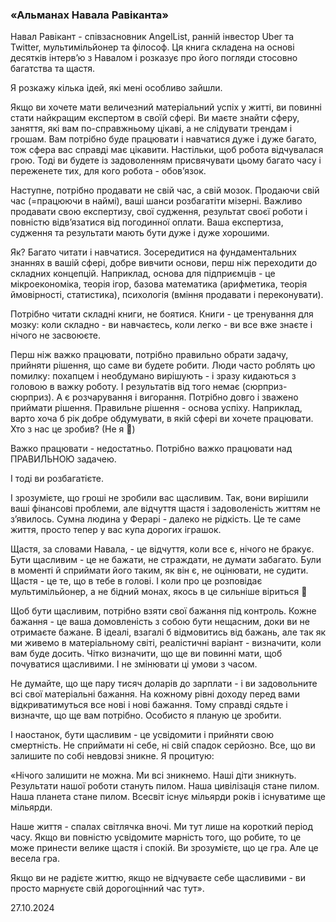 ### «Альманах Навала Равіканта»

Навал Равікант - співзасновник AngelList, ранній інвестор Uber та Twitter, мультимільйонер та філософ. Ця книга складена на основі десятків інтервʼю з Навалом і розказує про його погляди стосовно багатства та щастя. 

Я розкажу кілька ідей, які мені особливо зайшли. 

Якщо ви хочете мати величезний матеріальний успіх у житті, ви повинні стати найкращим експертом в своїй сфері. Ви маєте знайти сферу, заняття, які вам по-справжньому цікаві, а не слідувати трендам і грошам. Вам потрібно буде працювати і навчатися дуже і дуже багато, тож сфера вас справді має цікавити. Настільки, щоб робота відчувалася грою. Тоді ви будете із задоволенням присвячувати цьому багато часу і переженете тих, для кого робота - обовʼязок.

Наступне, потрібно продавати не свій час, а свій мозок. Продаючи свій час (=працюючи в наймі), ваші шанси розбагатіти мізерні. Важливо продавати свою експертизу, свої судження, результат своєї роботи і повністю відвʼязатися від погодинної оплати. Ваша експертиза, судження та результати мають бути дуже і дуже хорошими. 

Як? Багато читати і навчатися. Зосередитися на фундаментальних знаннях в вашій сфері, добре вивчити основи, перш ніж переходити до складних концепцій. Наприклад, основа для підприємців - це мікроекономіка, теорія ігор, базова математика (арифметика, теорія ймовірності, статистика), психологія (вміння продавати і переконувати). 

Потрібно читати складні книги, не боятися. Книги - це тренування для мозку: коли складно - ви навчаєтесь, коли легко - ви все вже знаєте і нічого не засвоюєте.

Перш ніж важко працювати, потрібно правильно обрати задачу, прийняти рішення, що саме ви будете робити. Люди часто роблять цю помилку: похапцем і необдумано вирішують - і зразу кидаються з головою в важку роботу. І результатів від того немає (сюрприз-сюрприз). А є розчарування і вигорання. Потрібно довго і зважено приймати рішення. Правильне рішення - основа успіху. Наприклад, варто хоча б рік добре обдумувати, в якій сфері ви хочете працювати. Хто з нас це зробив? (Не я 🙂) 

Важко працювати - недостатньо. Потрібно важко працювати над ПРАВИЛЬНОЮ задачею.

І тоді ви розбагатієте. 

І зрозумієте, що гроші не зробили вас щасливим. Так, вони вирішили ваші фінансові проблеми, але відчуття щастя і задоволеність життям не зʼявилось. Сумна людина у Ферарі - далеко не рідкість. Це те саме життя, просто тепер у вас купа дорогих іграшок.

Щастя, за словами Навала, - це відчуття, коли все є, нічого не бракує. Бути щасливим - це не бажати, не страждати, не думати забагато. Були в моменті й сприймати його таким, як він є, не оцінювати, не судити. Щастя - це те, що в тебе в голові. І коли про це розповідає мультимільйонер, а не бідний монах, якось в це сильніше віриться 🌝

Щоб бути щасливим, потрібно взяти свої бажання під контроль. Кожне бажання - це ваша домовленість з собою бути нещасним, доки ви не отримаєте бажане. В ідеалі, взагалі б відмовитись від бажань, але так як ми живемо в матеріальному світі, реалістичні варіант - визначити, коли вам буде досить. Чітко визначити, що ще ви повинні мати, щоб почуватися щасливими. І не змінювати ці умови з часом. 

Не думайте, що ще пару тисяч доларів до зарплати - і ви задовольните всі свої матеріальні бажання. На кожному рівні доходу перед вами відкриватимуться все нові і нові бажання. Тому справді сядьте і визначте, що ще вам потрібно. Особисто я планую це зробити. 

І наостанок, бути щасливим - це усвідомити і прийняти свою смертність. Не сприймати ні себе, ні свій спадок серйозно. Все, що ви залишите по собі невдовзі зникне. Я процитую:

«Нічого залишити не можна. Ми всі зникнемо. Наші діти зникнуть. Результати нашої роботи стануть пилом. Наша цивілізація стане пилом. Наша планета стане пилом. Всесвіт існує мільярди років і існуватиме ще мільярди. 

Наше життя - спалах світлячка вночі. Ми тут лише на короткий період часу. Якщо ви повністю усвідомите марність того, що робите, то це може принести велике щастя і спокій. Ви зрозумієте, що це гра. Але це весела гра. 

Якщо ви не радієте життю, якщо не відчуваєте себе щасливими - ви просто марнуєте свій дорогоцінний час тут».

27.10.2024
